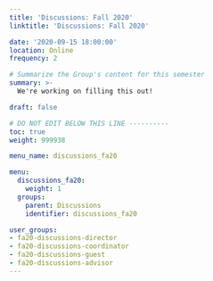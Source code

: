 ```yaml
---
title: 'Discussions: Fall 2020'
linktitle: 'Discussions: Fall 2020'

date: '2020-09-15 18:00:00'
location: Online
frequency: 2

# Summarize the Group's content for this semester
summary: >-
  We're working on filling this out!

draft: false

# DO NOT EDIT BELOW THIS LINE ----------
toc: true
weight: 999938

menu_name: discussions_fa20

menu:
  discussions_fa20:
    weight: 1
  groups:
    parent: Discussions
    identifier: discussions_fa20

user_groups:
- fa20-discussions-director
- fa20-discussions-coordinator
- fa20-discussions-guest
- fa20-discussions-advisor
---
```

